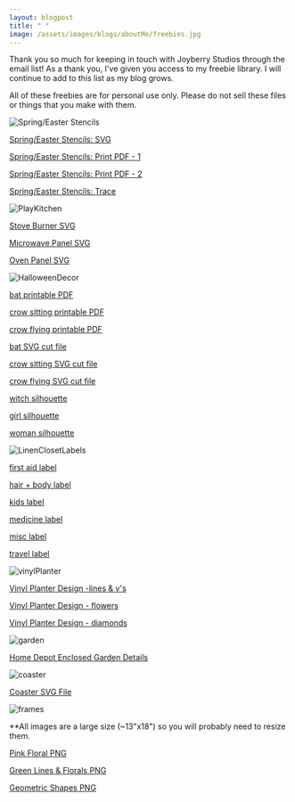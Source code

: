```yaml
---
layout: blogpost
title: " "
image: /assets/images/blogs/aboutMe/freebies.jpg
---
```


Thank you so much for keeping in touch with Joyberry Studios through the email list! As a thank you, I've given you access to my freebie library. I will continue to add to this list as my blog grows.

All of these freebies are for personal use only. Please do not sell these files or things that you make with them. 

![Spring/Easter Stencils](/assets/images/blogs/March2022/springEasterStencils/stencilsColored.jpg)

[Spring/Easter Stencils: SVG](/freebies/SpringEasterStencils/easterSpringStencilsSVG.svg)

[Spring/Easter Stencils: Print PDF - 1](/freebies/SpringEasterStencils/easterSpringStencilsPRINT1.pdf)

[Spring/Easter Stencils: Print PDF - 2](/freebies/SpringEasterStencils/easterSpringStencilsPRINT2.pdf)

[Spring/Easter Stencils: Trace](/freebies/SpringEasterStencils/easterSpringStencilsTRACE.pdf)

![PlayKitchen](/assets/images/blogs/January2022/playKitchen/finalKitchen.jpg)

[Stove Burner SVG](/freebies/PlayKitchen/stoveBurner.svg)

[Microwave Panel SVG](/freebies/PlayKitchen/microwavePanel.svg)

[Oven Panel SVG](/freebies/PlayKitchen/ovenPanel.svg)

![HalloweenDecor](/assets/images/blogs/October2021/decorateHalloween/fullMantle.jpg)

[bat printable PDF](/freebies/halloween/batPrint.pdf)

[crow sitting printable PDF](/freebies/halloween/crowSitPrint.pdf)

[crow flying printable PDF](/freebies/halloween/crowFlyPrint.pdf)

[bat SVG cut file](/freebies/halloween/bat.svg)

[crow sitting SVG cut file](/freebies/halloween/crowSit.svg)

[crow flying SVG cut file](/freebies/halloween/crowFly.svg)

[witch silhouette](/freebies/halloween/witchSilhouette.jpg)

[girl silhouette](/freebies/halloween/girlSilhouette.jpg)

[woman silhouette](/freebies/halloween/womanSilhouette.jpg)

![LinenClosetLabels](/assets/images/blogs/August2021/linenCloset/boxes.jpg)

[first aid label](/freebies/linenClosetLabels/firstAid.svg)

[hair + body label](/freebies/linenClosetLabels/hairBody.svg)

[kids label](/freebies/linenClosetLabels/kids.svg)

[medicine label](/freebies/linenClosetLabels/medicine.svg)

[misc label](/freebies/linenClosetLabels/misc.svg)

[travel label](/freebies/linenClosetLabels/travel.svg)


![vinylPlanter](/assets/images/blogs/June2021/vinylPlanters/trioSide.jpg)

[Vinyl Planter Design -lines & v's ](/freebies/vinylPlanter/IkeaPlanterSVG1.svg)

[Vinyl Planter Design - flowers ](/freebies/vinylPlanter/IkeaPlanterSVG2.svg)

[Vinyl Planter Design - diamonds ](/freebies/vinylPlanter/IkeaPlanterSVG3.svg)


![garden](/assets/images/blogs/May2021/buildGarden/doorOpen.jpg)

[Home Depot Enclosed Garden Details](/freebies/HomeDepotEnclosedGarden.pdf)


![coaster](/assets/images/blogs/April2021/coasters/coasterMarble.jpg)

[Coaster SVG File](/freebies/coasterTemplate.svg)


![frames](/freebies/mantel/mantelPrints.jpg)

**All images are a large size (~13"x18") so you will probably need to resize them.

[Pink Floral PNG](/freebies/mantel/pinkFlorals.png)

[Green Lines & Florals PNG](/freebies/mantel/greenFlorals.png)

[Geometric Shapes PNG](/freebies/mantel/geometricShapes.png)


<br>
<br>
